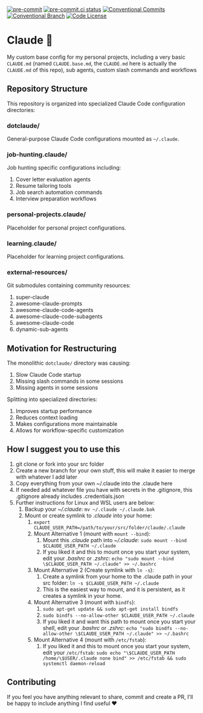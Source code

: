 [![pre-commit](https://img.shields.io/badge/pre--commit-enabled-brightgreen?logo=pre-commit)](https://github.com/pre-commit/pre-commit)
[![pre-commit.ci status](https://results.pre-commit.ci/badge/github/jaodsilv/claude/main.svg)](https://results.pre-commit.ci/latest/github/jaodsilv/claude/main)
[![Conventional Commits](https://img.shields.io/badge/Conventional%20Commits-1.0.0-%23FE5196?logo=conventionalcommits&logoColor=white)](https://conventionalcommits.org)
[![Conventional Branch](https://img.shields.io/badge/Conventional%20Branch-1.0.0-blue)](https://github.com/conventional-branch/conventional-branch)
[![Code License](https://img.shields.io/badge/License-MIT-green.svg)](https://github.com/jaodsilv/claude?tab=MIT-1-ov-file)

# Claude 🤖

My custom base config for my personal projects, including a very basic `CLAUDE.md` (named `CLAUDE.base.md`, the `CLAUDE.md` here is
actually the `CLAUDE.md` of this repo), sub agents, custom slash commands and workflows

## Repository Structure

This repository is organized into specialized Claude Code configuration directories:

### dotclaude/

General-purpose Claude Code configurations mounted as `~/.claude`.

### job-hunting.claude/

Job hunting specific configurations including:

1. Cover letter evaluation agents
2. Resume tailoring tools
3. Job search automation commands
4. Interview preparation workflows

### personal-projects.claude/

Placeholder for personal project configurations.

### learning.claude/

Placeholder for learning project configurations.

### external-resources/

Git submodules containing community resources:

1. super-claude
2. awesome-claude-prompts
3. awesome-claude-code-agents
4. awesome-claude-code-subagents
5. awesome-claude-code
6. dynamic-sub-agents

## Motivation for Restructuring

The monolithic `dotclaude/` directory was causing:

1. Slow Claude Code startup
2. Missing slash commands in some sessions
3. Missing agents in some sessions

Splitting into specialized directories:

1. Improves startup performance
2. Reduces context loading
3. Makes configurations more maintainable
4. Allows for workflow-specific customization

<!-- TODO: Add instructions for Windows and MacOS -->
## How I suggest you to use this

1. git clone or fork into your src folder
2. Create a new branch for your own stuff, this will make it easier to merge with whatever I add later
3. Copy everything from your own ~/.claude into the .claude here
4. If needed add whatever file you have with secrets in the .gitignore, this .gitignore already includes .credentials.json
5. Further instructions for Linux and WSL users are below:
    1. Backup your *~/.claude*: `mv ~/.claude ~/.claude.bak`
    2. Mount or create symlink to *.claude* into your home:
        1. `export CLAUDE_USER_PATH=/path/to/your/src/folder/claude/.claude`
        2. Mount Alternative 1 (mount with `mount --bind`):
            1. Mount this *.claude* path into *~/.claude*: `sudo mount --bind $CLAUDE_USER_PATH ~/.claude`
            2. If you liked it and this to mount once you start your system, edit your *.bashrc* or *.zshrc*:
               `echo "sudo mount --bind \$CLAUDE_USER_PATH ~/.claude" >> ~/.bashrc`
        3. Mount Alternative 2 (Create symlink with `ln -s`):
            1. Create a symlink from your home to the .claude path in your src folder: `ln -s $CLAUDE_USER_PATH ~/.claude`
            2. This is the easiest way to mount, and it is persistent, as it creates a symlink in your home.
        4. Mount Alternative 3 (mount with `bindfs`):
            1. `sudo apt-get update && sudo apt-get install bindfs`
            2. `sudo bindfs --no-allow-other $CLAUDE_USER_PATH ~/.claude`
            3. If you liked it and want this path to mount once you start your shell, edit your *.bashrc* or *.zshrc*:
               `echo "sudo bindfs --no-allow-other \$CLAUDE_USER_PATH ~/.claude" >> ~/.bashrc`
        5. Mount Alternative 4 (mount with `/etc/fstab`):
            1. If you liked it and this to mount once you start your system, edit your `/etc/fstab`:
               `sudo echo "\$CLAUDE_USER_PATH /home/\$USER/.claude none bind" >> /etc/fstab && sudo systemctl daemon-reload`

## Contributing

If you feel you have anything relevant to share, commit and create a PR, I'll be happy to include anything I find useful ❤

